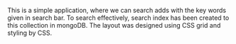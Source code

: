 This is a simple application, where we can search adds with the key words given in search bar. To search effectively, search index has been created to this collection in mongoDB.
The layout was designed using CSS grid and styling by CSS.

